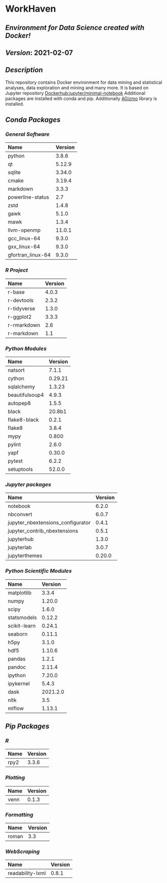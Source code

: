 
# WorkHaven

## _Environment for Data Science created with Docker!_

## _Version_: 2021-02-07

## _Description_

This repository contains Docker environment for data mining and statistical analyses, data exploration and mining and many more. It is based on Jupyter
repository
 [Dockerhub:jupyter/minimal-notebook](https://hub.docker.com/r/jupyter/minimal-notebook/)
Additional packages are installed with conda and pip.
Additionally [AGizmo](https://github.com/grzadr/agizmo) library is installed.

## _Conda Packages_

### _General Software_

|      Name      |     Version     |
|:---------------|:----------------|
|python|3.8.6|
|qt|5.12.9|
|sqlite|3.34.0|
|cmake|3.19.4|
|markdown|3.3.3|
|powerline-status|2.7|
|zstd|1.4.8|
|gawk|5.1.0|
|mawk|1.3.4|
|llvm-openmp|11.0.1|
|gcc_linux-64|9.3.0|
|gxx_linux-64|9.3.0|
|gfortran_linux-64|9.3.0|

### _R Project_

|      Name      |     Version     |
|:---------------|:----------------|
|r-base|4.0.3|
|r-devtools|2.3.2|
|r-tidyverse|1.3.0|
|r-ggplot2|3.3.3|
|r-rmarkdown|2.6|
|r-markdown|1.1|

### _Python Modules_

|      Name      |     Version     |
|:---------------|:----------------|
|natsort|7.1.1|
|cython|0.29.21|
|sqlalchemy|1.3.23|
|beautifulsoup4|4.9.3|
|autopep8|1.5.5|
|black|20.8b1|
|flake8-black|0.2.1|
|flake8|3.8.4|
|mypy|0.800|
|pylint|2.6.0|
|yapf|0.30.0|
|pytest|6.2.2|
|setuptools|52.0.0|

### _Jupyter packages_

|      Name      |     Version     |
|:---------------|:----------------|
|notebook|6.2.0|
|nbconvert|6.0.7|
|jupyter_nbextensions_configurator|0.4.1|
|jupyter_contrib_nbextensions|0.5.1|
|jupyterhub|1.3.0|
|jupyterlab|3.0.7|
|jupyterthemes|0.20.0|

### _Python Scientific Modules_

|      Name      |     Version     |
|:---------------|:----------------|
|matplotlib|3.3.4|
|numpy|1.20.0|
|scipy|1.6.0|
|statsmodels|0.12.2|
|scikit-learn|0.24.1|
|seaborn|0.11.1|
|h5py|3.1.0|
|hdf5|1.10.6|
|pandas|1.2.1|
|pandoc|2.11.4|
|ipython|7.20.0|
|ipykernel|5.4.3|
|dask|2021.2.0|
|nltk|3.5|
|mlflow|1.13.1|

## _Pip Packages_

### _R_

|      Name      |     Version     |
|:---------------|:----------------|
|rpy2|3.3.6|

### _Plotting_

|      Name      |     Version     |
|:---------------|:----------------|
|venn|0.1.3|

### _Formatting_

|      Name      |     Version     |
|:---------------|:----------------|
|roman|3.3|

### _WebScraping_

|      Name      |     Version     |
|:---------------|:----------------|
|readability-lxml|0.8.1|

